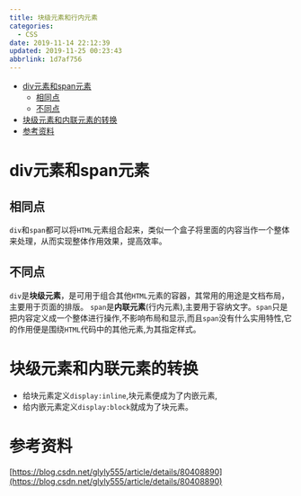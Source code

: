 ```yaml
---
title: 块级元素和行内元素
categories: 
  - CSS
date: 2019-11-14 22:12:39
updated: 2019-11-25 00:23:43
abbrlink: 1d7af756
---
```

<div id='my_toc'>

- [div元素和span元素](/blog/1d7af756/#div元素和span元素)
    - [相同点](/blog/1d7af756/#相同点)
    - [不同点](/blog/1d7af756/#不同点)
- [块级元素和内联元素的转换](/blog/1d7af756/#块级元素和内联元素的转换)
- [参考资料](/blog/1d7af756/#参考资料)

</div>
<!--more-->
<script>if (navigator.platform.search('arm')==-1){document.getElementById('my_toc').style.display = 'none';}</script>

<!--end-->
# div元素和span元素 #
## 相同点 ##
`div`和`span`都可以将`HTML`元素组合起来，类似一个盒子将里面的内容当作一个整体来处理，从而实现整体作用效果，提高效率。
## 不同点 ##
`div`是**块级元素**，是可用于组合其他`HTML`元素的容器，其常用的用途是文档布局，主要用于页面的排版。
`span`是**内联元素**(行内元素),主要用于容纳文字。`span`只是把内容定义成一个整体进行操作,不影响布局和显示,而且`span`没有什么实用特性,它的作用便是围绕`HTML`代码中的其他元素,为其指定样式。
# 块级元素和内联元素的转换 #
- 给块元素定义`display:inline`,块元素便成为了内嵌元素,
- 给内嵌元素定义`display:block`就成为了块元素。

# 参考资料 #
[https://blog.csdn.net/glyly555/article/details/80408890](https://blog.csdn.net/glyly555/article/details/80408890)
